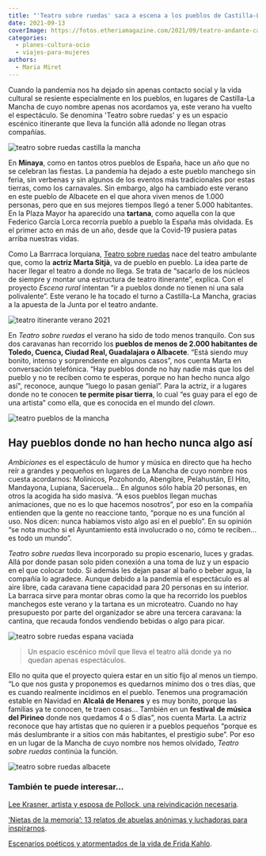 ```yaml
---
title: "'Teatro sobre ruedas' saca a escena a los pueblos de Castilla-La Mancha"
date: 2021-09-13
coverImage: https://fotos.etheriamagazine.com/2021/09/teatro-andante-castilla-la-mancha.jpg
categories: 
  - planes-cultura-ocio
  - viajes-para-mujeres
authors: 
  - Maria Miret
---
```


Cuando la pandemia nos ha dejado sin apenas contacto social y la vida cultural se resiente especialmente en los pueblos, en lugares de Castilla-La Mancha de cuyo nombre apenas nos acordamos ya, este verano ha vuelto el espectáculo. Se denomina 'Teatro sobre ruedas' y es un espacio escénico itinerante que lleva la función allá adonde no llegan otras compañías.

![teatro sobre ruedas castilla la mancha](https://fotos.etheriamagazine.com/2021/09/teatro-andante-castilla-la-mancha.jpg "Teatro sobre ruedas en Castilla-La Mancha.")

En **Minaya**, como en tantos otros pueblos de España, hace un año que no se celebran 
las fiestas. La pandemia ha dejado a este pueblo manchego sin feria, sin verbenas y sin 
algunos de los eventos más tradicionales por estas tierras, como los carnavales. Sin 
embargo, algo ha cambiado este verano en este pueblo de Albacete en el que ahora viven 
menos de 1.000 personas, pero que en sus mejores tiempos llegó a tener 5.000 habitantes. 
En la Plaza Mayor ha aparecido una **tartana**, como aquella con la que Federico García 
Lorca recorría pueblo a pueblo la España más olvidada. Es el primer acto en más de un 
año, desde que la Covid-19 pusiera patas arriba nuestras vidas. 

Como La Barrraca lorquiana, [Teatro sobre ruedas](https://teatrosobreruedas.com/) nace 
del teatro ambulante que, como la **actriz Marta Sitjà**, va de pueblo en pueblo. La 
idea parte de hacer llegar el teatro a donde no llega. Se trata de “sacarlo de los 
núcleos de siempre y montar una estructura de teatro itinerante”, explica. Con el 
proyecto _Escena rural_ intentan “ir a pueblos donde no tienen ni una sala polivalente”. 
Este verano le ha tocado el turno a Castilla-La Mancha, gracias a la apuesta de la Junta 
por el teatro andante. 

![teatro itinerante verano 2021](https://fotos.etheriamagazine.com/2021/09/teatro-andante-pueblos.jpg "Actuación del teatro itinerante en Castilla-La Mancha.")

En _Teatro sobre ruedas_ el verano ha sido de todo menos tranquilo. Con sus dos 
caravanas han recorrido los **pueblos de menos de 2.000 habitantes de Toledo, Cuenca, 
Ciudad Real, Guadalajara o Albacete**. “Está siendo muy bonito, intenso y sorprendente 
en algunos casos”, nos cuenta Marta en conversación telefónica. “Hay pueblos donde no 
hay nadie más que los del pueblo y no te reciben como te esperas, porque no han hecho 
nunca algo así", reconoce, aunque “luego lo pasan genial”. Para la actriz, ir a lugares 
donde no te conocen **te permite pisar tierra**, lo cual “es guay para el ego de una 
artista” como ella, que es conocida en el mundo del _clown_. 

![teatro pueblos de la mancha](https://fotos.etheriamagazine.com/2021/09/teatro-itinerante-pueblos-la-mancha.jpg "Objetivo: llevar el teatro a pueblos de menos de 2.000 habitantes.")

## Hay pueblos donde no han hecho nunca algo así

_Ambiciones_ es el espectáculo de humor y música en directo que ha hecho reír a grandes 
y pequeños en lugares de La Mancha de cuyo nombre nos cuesta acordarnos: Molinicos, 
Pozohondo, Abengibre, Pelahustán, El Hito, Mandayona, Lupiana, Saceruela… En algunos 
sólo había 20 personas, en otros la acogida ha sido masiva. “A esos pueblos llegan 
muchas animaciones, que no es lo que hacemos nosotros”, por eso en la compañía entienden 
que la gente no reaccione tanto, “porque no es una función al uso. Nos dicen: nunca 
habíamos visto algo así en el pueblo”. En su opinión “se nota mucho si el Ayuntamiento 
está involucrado o no, cómo te reciben… es todo un mundo”. 

_Teatro sobre ruedas_ lleva incorporado su propio escenario, luces y gradas. Allá por 
donde pasan solo piden conexión a una toma de luz y un espacio en el que colocar todo. 
Si además les dejan pasar al baño o beber agua, la compañía lo agradece. Aunque debido a 
la pandemia el espectáculo es al aire libre, cada caravana tiene capacidad para 20 
personas en su interior. La barraca sirve para montar obras como la que ha recorrido los 
pueblos manchegos este verano y la tartana es un microteatro. Cuando no hay presupuesto 
por parte del organizador se abre una tercera caravana: la cantina, que recauda fondos 
vendiendo bebidas o algo para picar. 

![teatro sobre ruedas espana vaciada](https://fotos.etheriamagazine.com/2021/09/Teatro-sobre-ruedas-la-mancha.jpg "'Teatro sobre ruedas' también llega a festivales y otros eventos nacionales.")

> Un espacio escénico móvil que lleva el teatro allá donde ya no quedan apenas 
> espectáculos. 

Ello no quita que el proyecto quiera estar en un sitio fijo al menos un tiempo. “Lo que 
nos gusta y proponemos es quedarnos mínimo dos o tres días, que es cuando realmente 
incidimos en el pueblo. Tenemos una programación estable en Navidad en **Alcalá de 
Henares** y es muy bonito, porque las familias ya te conocen, te traen cosas… También en 
un **festival de música del Pirineo** donde nos quedamos 4 o 5 días”, nos cuenta Marta. 
La actriz reconoce que hay artistas que no quieren ir a pueblos pequeños “porque es más 
deslumbrante ir a sitios con más habitantes, el prestigio sube”. Por eso en un lugar de 
la Mancha de cuyo nombre nos hemos olvidado, _Teatro sobre ruedas_ continúa la función. 

![teatro sobre ruedas albacete](https://fotos.etheriamagazine.com/2021/09/Teatro-sobre-ruedas-verano.jpg "Este verano han llegado incluso a pueblos de 20 habitantes.")

### También te puede interesar...

[Lee Krasner, artista y esposa de Pollock, una reivindicación 
necesaria](https://etheriamagazine.com/2021/08/06/lee-krasner-inspira-el-color-de-tu-nombre/). 

[](https://etheriamagazine.com/2021/08/23/productos-gastronomia-leon/)[‘Nietas de la 
memoria’: 13 relatos de abuelas anónimas y luchadoras para 
inspirarnos](https://etheriamagazine.com/2021/03/08/libro-nietas-de-la-memoria-historias-mujeres-en-posguerra/). 

[Escenarios poéticos y atormentados de la vida de Frida 
Kahlo](https://etheriamagazine.com/2021/02/15/biografia-y-ruta-frida-kahlo-mexico/).
